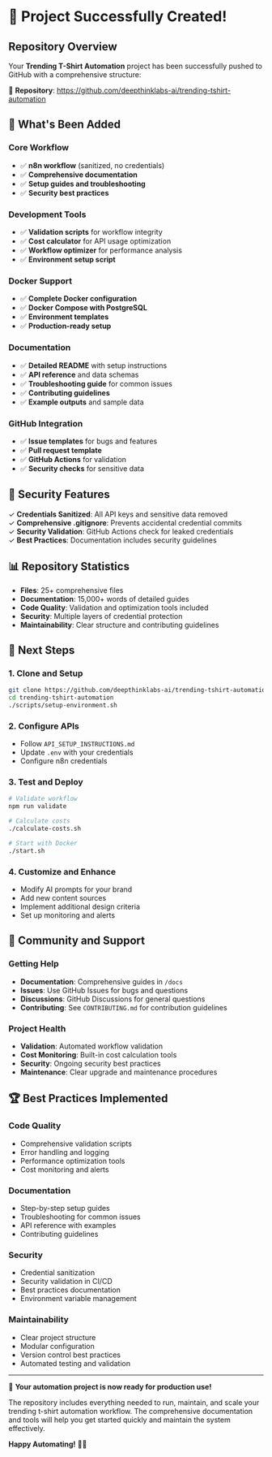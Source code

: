 # 🚀 Project Successfully Created!

## Repository Overview

Your **Trending T-Shirt Automation** project has been successfully pushed to GitHub with a comprehensive structure:

📍 **Repository**: https://github.com/deepthinklabs-ai/trending-tshirt-automation

## 📁 What's Been Added

### Core Workflow
- ✅ **n8n workflow** (sanitized, no credentials)
- ✅ **Comprehensive documentation** 
- ✅ **Setup guides and troubleshooting**
- ✅ **Security best practices**

### Development Tools
- ✅ **Validation scripts** for workflow integrity
- ✅ **Cost calculator** for API usage optimization
- ✅ **Workflow optimizer** for performance analysis
- ✅ **Environment setup script**

### Docker Support
- ✅ **Complete Docker configuration**
- ✅ **Docker Compose with PostgreSQL**
- ✅ **Environment templates**
- ✅ **Production-ready setup**

### Documentation
- ✅ **Detailed README** with setup instructions
- ✅ **API reference** and data schemas
- ✅ **Troubleshooting guide** for common issues
- ✅ **Contributing guidelines**
- ✅ **Example outputs** and sample data

### GitHub Integration
- ✅ **Issue templates** for bugs and features
- ✅ **Pull request template**
- ✅ **GitHub Actions** for validation
- ✅ **Security checks** for sensitive data

## 🔐 Security Features

✓ **Credentials Sanitized**: All API keys and sensitive data removed  
✓ **Comprehensive .gitignore**: Prevents accidental credential commits  
✓ **Security Validation**: GitHub Actions check for leaked credentials  
✓ **Best Practices**: Documentation includes security guidelines  

## 📊 Repository Statistics

- **Files**: 25+ comprehensive files
- **Documentation**: 15,000+ words of detailed guides
- **Code Quality**: Validation and optimization tools included
- **Security**: Multiple layers of credential protection
- **Maintainability**: Clear structure and contributing guidelines

## 🚀 Next Steps

### 1. Clone and Setup
```bash
git clone https://github.com/deepthinklabs-ai/trending-tshirt-automation.git
cd trending-tshirt-automation
./scripts/setup-environment.sh
```

### 2. Configure APIs
- Follow `API_SETUP_INSTRUCTIONS.md`
- Update `.env` with your credentials
- Configure n8n credentials

### 3. Test and Deploy
```bash
# Validate workflow
npm run validate

# Calculate costs
./calculate-costs.sh

# Start with Docker
./start.sh
```

### 4. Customize and Enhance
- Modify AI prompts for your brand
- Add new content sources
- Implement additional design criteria
- Set up monitoring and alerts

## 👥 Community and Support

### Getting Help
- **Documentation**: Comprehensive guides in `/docs`
- **Issues**: Use GitHub Issues for bugs and questions
- **Discussions**: GitHub Discussions for general questions
- **Contributing**: See `CONTRIBUTING.md` for contribution guidelines

### Project Health
- **Validation**: Automated workflow validation
- **Cost Monitoring**: Built-in cost calculation tools
- **Security**: Ongoing security best practices
- **Maintenance**: Clear upgrade and maintenance procedures

## 🏆 Best Practices Implemented

### Code Quality
- Comprehensive validation scripts
- Error handling and logging
- Performance optimization tools
- Cost monitoring and alerts

### Documentation
- Step-by-step setup guides
- Troubleshooting for common issues
- API reference with examples
- Contributing guidelines

### Security
- Credential sanitization
- Security validation in CI/CD
- Best practices documentation
- Environment variable management

### Maintainability
- Clear project structure
- Modular configuration
- Version control best practices
- Automated testing and validation

---

🎉 **Your automation project is now ready for production use!** 

The repository includes everything needed to run, maintain, and scale your trending t-shirt automation workflow. The comprehensive documentation and tools will help you get started quickly and maintain the system effectively.

**Happy Automating!** 🚀👕